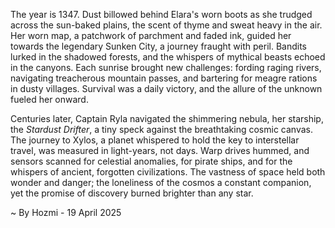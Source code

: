 
The year is 1347.  Dust billowed behind Elara's worn boots as she trudged across the sun-baked plains, the scent of thyme and sweat heavy in the air.  Her worn map, a patchwork of parchment and faded ink, guided her towards the legendary Sunken City, a journey fraught with peril.  Bandits lurked in the shadowed forests, and the whispers of mythical beasts echoed in the canyons.  Each sunrise brought new challenges: fording raging rivers, navigating treacherous mountain passes, and bartering for meagre rations in dusty villages.  Survival was a daily victory, and the allure of the unknown fueled her onward.


Centuries later, Captain Ryla navigated the shimmering nebula, her starship, the *Stardust Drifter*, a tiny speck against the breathtaking cosmic canvas.  The journey to Xylos, a planet whispered to hold the key to interstellar travel, was measured in light-years, not days.  Warp drives hummed, and sensors scanned for celestial anomalies, for pirate ships, and for the whispers of ancient, forgotten civilizations.  The vastness of space held both wonder and danger; the loneliness of the cosmos a constant companion, yet the promise of discovery burned brighter than any star.

~ By Hozmi - 19 April 2025
